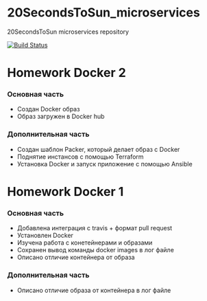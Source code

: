 # 20SecondsToSun_microservices
20SecondsToSun microservices repository

[![Build Status](https://travis-ci.com/Otus-DevOps-2018-05/20SecondsToSun_microservices.svg?branch=master)](https://travis-ci.com/Otus-DevOps-2018-05/20SecondsToSun_microservices)

# Homework Docker 2
### Основная часть
 -  Создан Docker образ
 -  Образ загружен в Docker hub
 
### Дополнительная часть
 -  Создан шаблон Packer, который делает образ с Docker
 -  Поднятие инстансов с помощью Terraform
 -  Установка Docker и запуск приложение с помощью Ansible

# Homework Docker 1
### Основная часть
 - Добавлена интеграция с travis + формат pull request
 - Установлен Docker
 - Изучена работа с конетейнерами и образами
 - Сохранен вывод команды docker images в лог файле
 - Описано отличие контейнера от образа

### Дополнительная часть
- Описано отличие образа от контейнера в лог файле

